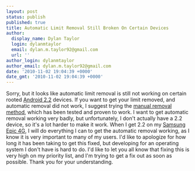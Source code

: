 ```yaml
---
layout: post
status: publish
published: true
title: Automatic Limit Removal Still Broken On Certain Devices
author:
  display_name: Dylan Taylor
  login: dylanmtaylor
  email: dylan.m.taylor92@gmail.com
  url: ''
author_login: dylanmtaylor
author_email: dylan.m.taylor92@gmail.com
date: '2010-11-02 19:04:39 +0000'
date_gmt: '2010-11-02 19:04:39 +0000'
---
```

<p>Sorry, but it looks like automatic limit removal is still not working on certain rooted <a class="zem_slink" title="Android" rel="homepage" href="http://code.google.com/android/">Android 2.2</a> devices. If you want to get your limit removed, and automatic removal did not work, I suggest trying the <a href="/pages/blog/2010/10/19/closer-to-a-proper-froyo-limit-removal-fix/">manual removal method</a>, which has been tested and proven to work. I want to get automatic removal working very badly, but unfortunately, I don't actually have a 2.2 device, so it's a lot harder to make it work. When I get 2.2 on my <a class="zem_slink" title="Samsung i9000 Galaxy S" rel="wikipedia" href="http://en.wikipedia.org/wiki/Samsung_i9000_Galaxy_S">Samsung Epic 4G</a>, I will do everything I can to get the automatic removal working, as I know it is very important to many of my users. I'd like to apologize for how long it has been taking to get this fixed, but developing for an operating system I don't have is hard to do. I'd like to let you all know that fixing this is very high on my priority list, and I'm trying to get a fix out as soon as possible. Thank you for your understanding.</p>
